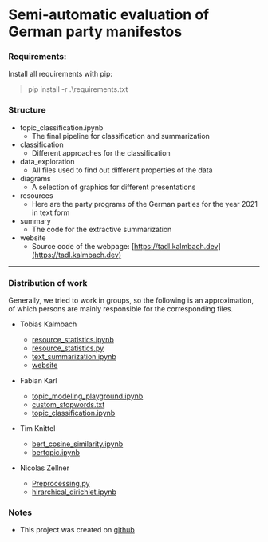 # Semi-automatic evaluation of German party manifestos

### Requirements:
Install all requirements with pip:
> pip install -r .\requirements.txt

### Structure
* topic_classification.ipynb
  * The final pipeline for classification and summarization
* classification
  * Different approaches for the classification
* data_exploration
  * All files used to find out different properties of the data
* diagrams
  * A selection of graphics for different presentations
* resources
  * Here are the party programs of the German parties for the year 2021 in text form
* summary
  * The code for the extractive summarization
* website
  * Source code of the webpage: [https://tadl.kalmbach.dev](https://tadl.kalmbach.dev)
---
### Distribution of work
Generally, we tried to work in groups, so the following is an approximation, 
of which persons are mainly responsible for the corresponding files.

* Tobias Kalmbach
  * [resource_statistics.ipynb](data_exploration/resource_statistics.ipynb)
  * [resource_statistics.py](data_exploration/resource_statistics.py)
  * [text_summarization.ipynb](summary/text_summarization.ipynb)
  * [website](website)

* Fabian Karl
  * [topic_modeling_playground.ipynb](data_exploration/topic_modeling_playground.ipynb)
  * [custom_stopwords.txt](data_exploration/custom_stopwords.txt)
  * [topic_classification.ipynb](topic_classification.ipynb)

* Tim Knittel
  * [bert_cosine_similarity.ipynb](classification/bert_cosine_similarity.ipynb)
  * [bertopic.ipynb](classification/bertopic.ipynb)

* Nicolas Zellner
  * [Preprocessing.py](data_exploration/Preprocessing.py)
  * [hirarchical_dirichlet.ipynb](classification/hirarchical_dirichlet.ipynb)

### Notes
* This project was created on [github](https://github.com/Supelir1/TextAnalytics)